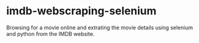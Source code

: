 # imdb-webscraping-selenium
Browsing for a movie online and extrating the movie details using selenium and python from the IMDB website.
